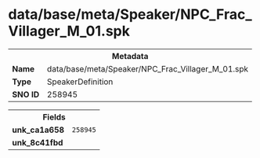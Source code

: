 <h1>data/base/meta/Speaker/NPC_Frac_Villager_M_01.spk</h1><table><tr><th colspan="100%">Metadata</th></tr><tr><td><b>Name</b></td><td>data/base/meta/Speaker/NPC_Frac_Villager_M_01.spk</td></tr><tr><td><b>Type</b></td><td>SpeakerDefinition</td></tr><tr><td><b>SNO ID</b></td><td>258945</td></tr></table>

<table><tr><th colspan="100%">Fields</th></tr><tr><td><b>unk_ca1a658</b></td><td><code>258945</code></td></tr><tr><td><b>unk_8c41fbd</b></td><td></td></tr></table>

